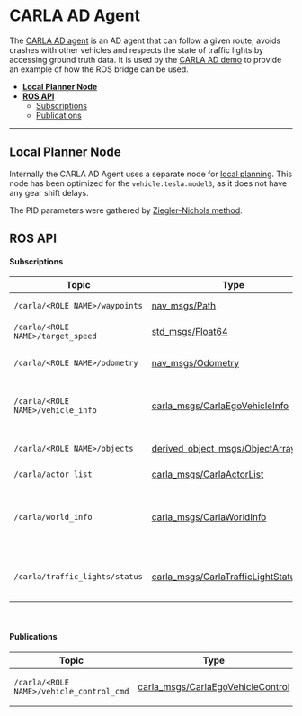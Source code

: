 # CARLA AD Agent

The [CARLA AD agent](https://github.com/carla-simulator/ros-bridge/tree/master/carla_ad_agent) is an AD agent that can follow a given route, avoids crashes with other vehicles and respects the state of traffic lights by accessing ground truth data. It is used by the [CARLA AD demo](carla_ad_demo.md) to provide an example of how the ROS bridge can be used.

- [__Local Planner Node__](#local-planner-node)
- [__ROS API__](#ros-api)
    - [Subscriptions](#subscriptions)
    - [Publications](#publications)

---

## Local Planner Node

Internally the CARLA AD Agent uses a separate node for [local planning](https://github.com/carla-simulator/ros-bridge/blob/ros2/carla_ad_agent/src/carla_ad_agent/local_planner.py). This node has been optimized for the `vehicle.tesla.model3`, as it does not have any gear shift delays.

The PID parameters were gathered by [Ziegler-Nichols method](https://en.wikipedia.org/wiki/Ziegler%E2%80%93Nichols_method).

## ROS API 

#### Subscriptions

| Topic | Type | Description |
|-------|------|-------------|
| `/carla/<ROLE NAME>/waypoints` | [nav_msgs/Path](https://docs.ros.org/en/api/nav_msgs/html/msg/Path.html) | Route to follow |
| `/carla/<ROLE NAME>/target_speed` | [std_msgs/Float64](https://docs.ros.org/en/api/std_msgs/html/msg/Float64.html) | Target speed |
| `/carla/<ROLE NAME>/odometry` | [nav_msgs/Odometry](https://docs.ros.org/en/api/nav_msgs/html/msg/Odometry.html) | Localization of ego vehicle |
| `/carla/<ROLE NAME>/vehicle_info` | [carla_msgs/CarlaEgoVehicleInfo](ros_msgs.md#carlaegovehicleinfomsg) | Identify the carla actor id of the ego vehicle |
| `/carla/<ROLE NAME>/objects` | [derived_object_msgs/ObjectArray](https://docs.ros.org/en/melodic/api/derived_object_msgs/html/msg/ObjectArray.html) | Information about other actors |
| `/carla/actor_list` | [carla_msgs/CarlaActorList](ros_msgs.md#carlaactorlistmsg) | Actor list |
| `/carla/world_info` | [carla_msgs/CarlaWorldInfo](ros_msgs.md#carlaworldinfomsg) | Selects mode for traffic lights (US- or European-style) |
| `/carla/traffic_lights/status` | [carla_msgs/CarlaTrafficLightStatusList](ros_msgs.md#carlatrafficlightstatuslistmsg) | Get the current state of the traffic lights |

<br>

#### Publications

| Topic | Type | Description |
|-------|------|-------------|
| `/carla/<ROLE NAME>/vehicle_control_cmd` | [carla_msgs/CarlaEgoVehicleControl](ros_msgs.md#carlaegovehiclecontrolmsg) | Vehicle control command |

<br>
